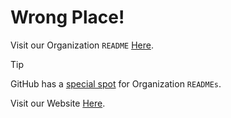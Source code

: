 # Wrong Place!

Visit our Organization `README` [Here](https://github.com/Night-Owl-Labs).

> [!TIP]
> GitHub has a [special spot](https://docs.github.com/en/organizations/collaborating-with-groups-in-organizations/customizing-your-organizations-profile#adding-a-public-organization-profile-readme) for Organization `READMEs`.

Visit our Website [Here](https://nightowllabs.io).
